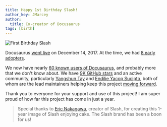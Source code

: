 ```yaml
---
title: Happy 1st Birthday Slash!
author_key: JMarcey
author:
  title: Co-creator of Docusaurus
tags: [birth]
---
```


![First Birthday Slash](/img/docusaurus-slash-first-birthday.svg)

Docusaurus [went live](https://v1.docusaurus.io/blog/2017/12/14/introducing-docusaurus) on December 14, 2017. At the time, we had [8 early adopters](https://v1.docusaurus.io/blog/2017/12/14/introducing-docusaurus#acknowledgements).

<!--truncate-->

We now have nearly [60 known users of Docusaurus](https://v1.docusaurus.io/en/users), and probably more that we don't know about. We have [9K GitHub stars](https://github.com/facebook/docusaurus) and an active community, particularly [Yangshun Tay](https://twitter.com/yangshunz) and [Endilie Yacop Sucipto](https://twitter.com/endiliey), both of whom are the lead maintainers helping keep this project [moving forward](https://docusaurus.io/blog/2018/09/11/Towards-Docusaurus-2).

Thank you to everyone for your support and use of this project! I am super proud of how far this project has come in just a year.

> Special thanks to [Eric Nakagawa](https://twitter.com/ericnakagawa), creator of Slash, for creating this 1-year image of Slash enjoying cake. The Slash brand has been a boon for us!
